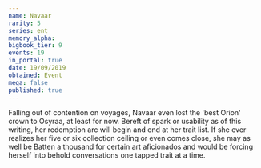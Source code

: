 ```yaml
---
name: Navaar
rarity: 5
series: ent
memory_alpha:
bigbook_tier: 9
events: 19
in_portal: true
date: 19/09/2019
obtained: Event
mega: false
published: true
---
```


Falling out of contention on voyages, Navaar even lost the 'best Orion' crown to Osyraa, at least for now. Bereft of spark or usability as of this writing, her redemption arc will begin and end at her trait list. If she ever realizes her five or six collection ceiling or even comes close, she may as well be Batten a thousand for certain art aficionados and would be forcing herself into behold conversations one tapped trait at a time.
